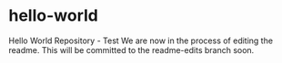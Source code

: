 # hello-world
Hello World Repository - Test
We are now in the process of editing the readme. This will be committed to the readme-edits branch soon.
